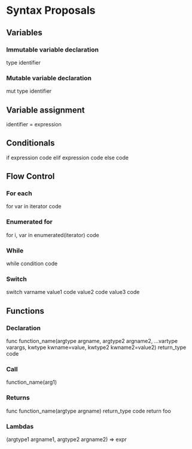 # Syntax Proposals

## Variables
### Immutable variable declaration
type identifier

### Mutable variable declaration
mut type identifier

## Variable assignment
identifier = expression

## Conditionals
if expression
  code
elif expression
  code
else
  code

## Flow Control

### For each
for var in iterator
  code

### Enumerated for
for i, var in enumerated(iterator)
  code

### While
while condition
  code

### Switch
switch varname
  value1
    code
  value2
    code
  value3
    code

## Functions

### Declaration
func function\_name(argtype argname, argtype2 argname2, ...vartype varargs, kwtype kwname=value, kwtype2 kwname2=value2) return\_type
  code

### Call
function\_name(arg1)

### Returns
func function\_name(argtype argname) return\_type
  code
  return foo

### Lambdas
(argtype1 argname1, argtype2 argname2) => expr

